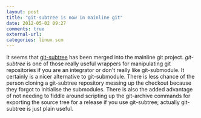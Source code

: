 ```yaml
---
layout: post
title: "git-subtree is now in mainline git"
date: 2012-05-02 09:27
comments: true
external-url: 
categories: linux scm
---
```


It seems that [git-subtree](git://github.com/apenwarr/git-subtree.git)
has been merged into the mainline git project. _git-subtree_ is one of
those really useful wrappers for manipulating git repositories if you
are an integrator or don't really like git-submodule. It certainly is
a nicer alternative to git-submodule. There is less chance of the
person cloning a git-subtree repository messing up the checkout because
they forgot to initialise the submodules. There is also the added
advantage of not needing to fiddle around scripting up the git-archive
commands for exporting the source tree for a release if you use
git-subtree; actually git-subtree is just plain useful.
